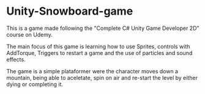 # Unity-Snowboard-game

This is a game made following the "Complete C# Unity Game Developer 2D" course on Udemy.

The main focus of this game is learning how to use Sprites, controls with AddTorque, Triggers to restart a game and the use of particles and sound effects.

The game is a simple plataformer were the character moves down a mountain, being able to aceletate, spin on air and re-start the level by either dying or completing it.
